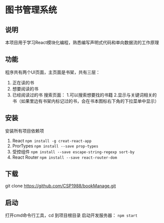 # 图书管理系统

## 说明
本项目用于学习React模块化编程，熟悉编写声明式代码和单向数据流的工作原理

## 功能
程序共有两个UI页面，主页面是书架，共有三层：
1. 正在读的书  
2. 想要阅读的书 
3. 已经阅读过的书
搜索页面：
1.可以搜索想要找的书籍
2.显示与关键词相关的书（如果里边有书架内标记过的书，会在书本图标右下角的下拉菜单中显示）

## 安装
安装所有项目依赖项 
1. React  `npm install -g creat-react-app`
2. ProrTypes `npm install --save prop-types`
3. 受控组件 `npm install --save escape-string-regexp sort-by`
4. React Router `npm install --save react-router-dom`

## 下载
git clone https://github.com/CSP1988/bookManage.git

## 启动
打开cmd命令行工具，cd 到项目根目录
启动开发服务器： `npm start`

